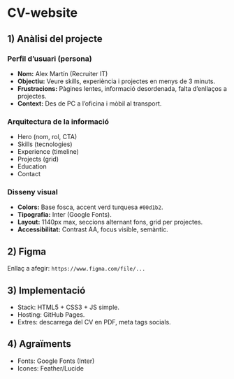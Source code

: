 # CV-website

## 1) Anàlisi del projecte
### Perfil d’usuari (persona)
- **Nom:** Alex Martín (Recruiter IT)
- **Objectiu:** Veure skills, experiència i projectes en menys de 3 minuts.
- **Frustracions:** Pàgines lentes, informació desordenada, falta d’enllaços a projectes.
- **Context:** Des de PC a l’oficina i mòbil al transport.

### Arquitectura de la informació
- Hero (nom, rol, CTA)
- Skills (tecnologies)
- Experience (timeline)
- Projects (grid)
- Education
- Contact

### Disseny visual
- **Colors:** Base fosca, accent verd turquesa `#00d1b2`.
- **Tipografia:** Inter (Google Fonts).
- **Layout:** 1140px max, seccions alternant fons, grid per projectes.
- **Accessibilitat:** Contrast AA, focus visible, semàntic.

## 2) Figma
Enllaç a afegir: `https://www.figma.com/file/...`

## 3) Implementació
- Stack: HTML5 + CSS3 + JS simple.
- Hosting: GitHub Pages.
- Extres: descarrega del CV en PDF, meta tags socials.

## 4) Agraïments
- Fonts: Google Fonts (Inter)
- Icones: Feather/Lucide
